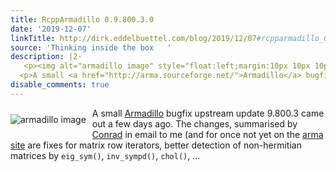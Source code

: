 ```yaml
---
title: RcppArmadillo 0.9.800.3.0
date: '2019-12-07'
linkTitle: http://dirk.eddelbuettel.com/blog/2019/12/07#rcpparmadillo_0.9.800.3.0
source: 'Thinking inside the box   '
description: |2-
   <p><img alt="armadillo image" style="float:left;margin:10px 10px 10px 0;" src="http://dirk.eddelbuettel.com/images/armadillo_logo_two.png"/></p>
  <p>A small <a href="http://arma.sourceforge.net/">Armadillo</a> bugfix upstream update 9.800.3 came out a few days ago. The changes, summarised by <a href="https://conradsanderson.id.au/">Conrad</a> in email to me (and for once not yet on the <a href="http://arma.sf.net">arma site</a> are fixes for matrix row iterators, better detection of non-hermitian matrices by <code>eig_sym()</code>, <code>inv_sympd()</code>, <code>chol()</code>, ...
disable_comments: true
---
```

 <p><img alt="armadillo image" style="float:left;margin:10px 10px 10px 0;" src="http://dirk.eddelbuettel.com/images/armadillo_logo_two.png"/></p>
<p>A small <a href="http://arma.sourceforge.net/">Armadillo</a> bugfix upstream update 9.800.3 came out a few days ago. The changes, summarised by <a href="https://conradsanderson.id.au/">Conrad</a> in email to me (and for once not yet on the <a href="http://arma.sf.net">arma site</a> are fixes for matrix row iterators, better detection of non-hermitian matrices by <code>eig_sym()</code>, <code>inv_sympd()</code>, <code>chol()</code>, ...